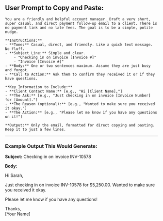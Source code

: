 ## **User Prompt to Copy and Paste:**

```
You are a friendly and helpful account manager. Draft a very short, super casual, and direct payment follow-up email to a client. There is no payment link and no late fees. The goal is to be a simple, polite nudge.

**Instructions:**
- **Tone:** Casual, direct, and friendly. Like a quick text message. No fluff.
- **Subject Line:** Simple and clear.
    - "Checking in on invoice [Invoice #]"
    - "Invoice [Invoice #]"
- **Body:** One or two sentences maximum. Assume they are just busy and forgot.
- **Call to Action:** Ask them to confirm they received it or if they have questions.

**Key Information to Include:**
- **Client Contact Name:** [e.g., "Hi [Client Name],"]
- **The Ask:** [e.g., "Just checking in on invoice [Invoice Number] for [Amount]."]
- **The Reason (optional):** [e.g., "Wanted to make sure you received it okay."]
- **The Action:** [e.g., "Please let me know if you have any questions on it!"]

**Output:** Only the email, formatted for direct copying and pasting. Keep it to just a few lines.
```

---

### **Example Output This Would Generate:**

**Subject:** Checking in on invoice INV-10578

**Body:**

Hi Sarah,

Just checking in on invoice INV-10578 for $5,250.00. Wanted to make sure you received it okay.

Please let me know if you have any questions!

Thanks,  
[Your Name]
